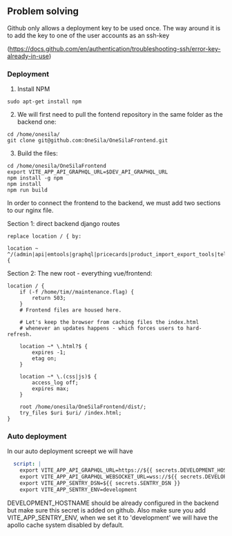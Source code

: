 
## Problem solving

Github only allows a deployment key to be used once.
The way around it is to add the key to one of the user accounts as an ssh-key

(https://docs.github.com/en/authentication/troubleshooting-ssh/error-key-already-in-use)

### Deployment

1. Install NPM

```commandline
sudo apt-get install npm
```

2. We will first need to pull the fontend repository in the same folder as the backend one:

```commandline
cd /home/onesila/
git clone git@github.com:OneSila/OneSilaFrontend.git
```

3. Build the files:

```commandline
cd /home/onesila/OneSilaFrontend
export VITE_APP_API_GRAPHQL_URL=$DEV_API_GRAPHQL_URL
npm install -g npm
npm install
npm run build
```


In order to connect the frontend to the backend, we must add two sections to our nginx file. 

Section 1: direct backend django routes

    replace location / { by:

    location ~ ^/(admin|api|emtools|graphql|pricecards|product_import_export_tools|telegram_chatbot|channable)/ {



Section 2: The new root - everything vue/frontend:

    location / {
        if (-f /home/tim//maintenance.flag) {
            return 503;
        }
        # Frontend files are housed here.

        # Let's keep the browser from caching files the index.html
        # whenever an updates happens - which forces users to hard-refresh.

        location ~* \.html?$ {
            expires -1;
            etag on;
        }

        location ~* \.(css|js)$ {
            access_log off;
            expires max;
        }

        root /home/onesila/OneSilaFrontend/dist/;
        try_files $uri $uri/ /index.html;
    }


### Auto deployment

In our auto deployment screept we will have

```yaml
  script: |
    export VITE_APP_API_GRAPHQL_URL=https://${{ secrets.DEVELOPMENT_HOSTNAME }}/graphql/
    export VITE_APP_API_GRAPHQL_WEBSOCKET_URL=wss://${{ secrets.DEVELOPMENT_HOSTNAME }}/graphql/
    export VITE_APP_SENTRY_DSN=${{ secrets.SENTRY_DSN }} 
    export VITE_APP_SENTRY_ENV=development
```

DEVELOPMENT_HOSTNAME should be already configured in the backend but make sure this secret is added on github.
Also make sure you add VITE_APP_SENTRY_ENV, when we set it to 'development' we will have the apollo cache system disabled by default.